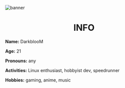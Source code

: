 ![banner](https://pbs.twimg.com/profile_banners/1283079403799490560/1698263780/1500x500)

<h1 align="center">INFO</h1>

**Name:** DarkblooM

**Age:** 21

**Pronouns:** any

**Activities:** Linux enthusiast, hobbyist dev, speedrunner

**Hobbies:** gaming, anime, music
